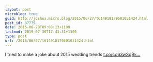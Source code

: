 ```yaml
---
layout: post
microblog: true
guid: http://joshua.micro.blog/2015/06/27/t614918179501031424.html
post_id: 37775
date: 2015-06-28T09:08:13+1100
lastmod: 2019-07-30T17:41:31+1100
type: post
url: /2015/06/27/t614918179501031424.html
---
```

I tried to make a joke about 2015 wedding trends [t.co/co63wSgBk...](http://t.co/co63wSgBk6)
